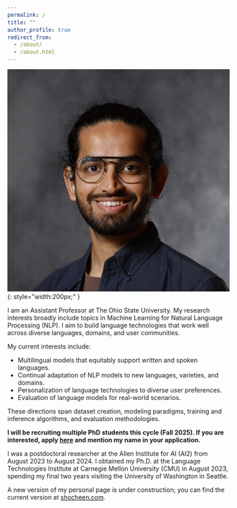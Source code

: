 ```yaml
---
permalink: /
title: ""
author_profile: true
redirect_from:
  - /about/
  - /about.html
---
```


![Sachin Kumar](/images/dp.jpg){: style="width:200px;" }

I am an Assistant Professor at The Ohio State University. My research interests broadly include topics in Machine Learning for Natural Language Processing (NLP). I aim to build language technologies that work well across diverse languages, domains, and user communities.

My current interests include:

* Multilingual models that equitably support written and spoken languages.
* Continual adaptation of NLP models to new languages, varieties, and domains.
* Personalization of language technologies to diverse user preferences.
* Evaluation of language models for real-world scenarios.

These directions span dataset creation, modeling paradigms, training and inference algorithms, and evaluation methodologies.

**I will be recruiting multiple PhD students this cycle (Fall 2025). If you are interested, apply [here](https://cse.osu.edu/prospective-students/graduate/cse-graduate-admissions) and mention my name in your application.**

I was a postdoctoral researcher at the Allen Institute for AI (AI2) from August 2023 to August 2024. I obtained my Ph.D. at the Language Technologies Institute at Carnegie Mellon University (CMU) in August 2023, spending my final two years visiting the University of Washington in Seattle.

A new version of my personal page is under construction; you can find the current version at [shocheen.com](http://shocheen.com).
